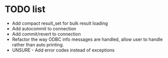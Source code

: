 # TODO list

- Add compact result_set for bulk result loading
- Add autocommit to connection
- Add commit/revert to connection
- Refactor the way ODBC info messages are handled, allow user to handle rather than auto printing.
- UNSURE - Add error codes instead of exceptions